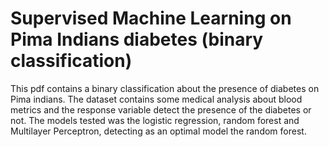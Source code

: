 # Supervised Machine Learning on Pima Indians diabetes (binary classification)
This pdf contains a binary classification about the presence of diabetes on Pima indians. The dataset contains some medical analysis about blood metrics and the response variable detect the presence of the diabetes or not. The models tested was the logistic regression, random forest and Multilayer Perceptron, detecting as an optimal model the random forest.
